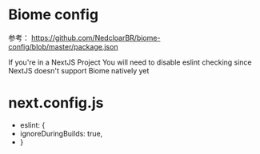 # Biome config

参考：
https://github.com/NedcloarBR/biome-config/blob/master/package.json

If you're in a NextJS Project
You will need to disable eslint checking since NextJS doesn't support Biome natively yet

# next.config.js
+  eslint: {
+    ignoreDuringBuilds: true,
+  }